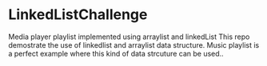 # LinkedListChallenge
Media player playlist implemented using arraylist and linkedList
This repo demostrate the use of linkedlist and arraylist data structure. Music playlist is a perfect example where this kind of data strcuture can be used..
